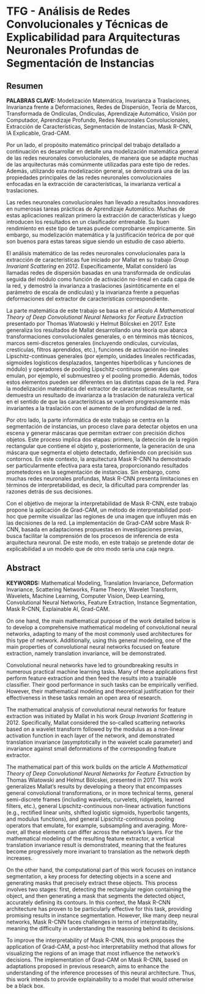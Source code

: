 # TFG - Análisis de Redes Convolucionales y Técnicas de Explicabilidad para Arquitecturas Neuronales Profundas de Segmentación de Instancias

## Resumen

**PALABRAS CLAVE:** Modelización Matemática, Invarianza a Traslaciones, Invarianza frente a Deformaciones, Redes de Dispersión, Teoría de Marcos, Transformada de Ondículas, Ondículas, Aprendizaje Automático, Visión por Computador, Aprendizaje Profundo, Redes Neuronales Convolucionales, Extracción de Características, Segmentación de Instancias, Mask R-CNN, IA Explicable, Grad-CAM.

Por un lado, el propósito matemático principal del trabajo detallado a continuación es desarrollar en detalle una modelización matemática general de las redes neuronales convolucionales, de manera que se adapte muchas de las arquitecturas más comúnmente utilizadas para este tipo de redes. Además, utilizando esta modelización general, se demostrará una de las propiedades principales de las redes neuronales convolucionales enfocadas en la extracción de características, la invarianza vertical a traslaciones.

Las redes neuronales convolucionales han llevado a resultados innovadores en numerosas tareas prácticas de Aprendizaje Automático. Muchas de estas aplicaciones realizan primero la extracción de características y luego introducen los resultados en un clasificador entrenable. Su buen rendimiento en este tipo de tareas puede comprobarse empíricamente. Sin embargo, su modelización matemática y la justificación teórica de por qué son buenos para estas tareas sigue siendo un estudio de caso abierto.

El análisis matemático de las redes neuronales convolucionales para la extracción de características fue iniciado por Mallat en su trabajo *Group Invariant Scattering* en 2012. Específicamente, Mallat consideró las llamadas redes de dispersión basadas en una transformada de ondículas seguida del módulo como función de activación no-lineal en cada capa de la red, y demostró la invarianza a traslaciones (asintóticamente en el parámetro de escala de ondículas) y la invarianza frente a pequeñas deformaciones del extractor de características correspondiente.

La parte matemática de este trabajo se basa en el artículo *A Mathematical Theory of Deep Convolutional Neural Networks for Feature Extraction* presentado por Thomas Wiatowski y Helmut Bölcskei en 2017. Este generaliza los resultados de Mallat desarrollando una teoría que abarca transformaciones convolucionales generales, o en términos más técnicos, marcos semi-discretos generales (incluyendo ondículas, curvículas, crestículas, filtros aprendidos, etc.), funciones de activación no-lineales Lipschitz-continuas generales (por ejemplo, unidades lineales rectificadas, sigmoides logísticos desplazados, tangentes hiperbólicas y funciones de módulo) y operadores de pooling Lipschitz-continuos generales que emulan, por ejemplo, el submuestreo y el pooling promedio. Además, todos estos elementos pueden ser diferentes en las distintas capas de la red. Para la modelización matemática del extractor de características resultante, se demuestra un resultado de invarianza a la traslación de naturaleza vertical en el sentido de que las características se vuelven progresivamente más invariantes a la traslación con el aumento de la profundidad de la red.

Por otro lado, la parte informática de este trabajo se centra en la segmentación de instancias, un proceso clave para detectar objetos en una escena y generar máscaras que permitan extraer con precisión dichos objetos. Este proceso implica dos etapas: primero, la detección de la región rectangular que contiene el objeto y, posteriormente, la generación de una máscara que segmenta el objeto detectado, definiendo con precisión sus contornos. En este contexto, la arquitectura Mask R-CNN ha demostrado ser particularmente efectiva para esta tarea, proporcionando resultados prometedores en la segmentación de instancias. Sin embargo, como muchas redes neuronales profundas, Mask R-CNN presenta limitaciones en términos de interpretabilidad, es decir, la dificultad para comprender las razones detrás de sus decisiones.

Con el objetivo de mejorar la interpretabilidad de Mask R-CNN, este trabajo propone la aplicación de Grad-CAM, un método de interpretabilidad post-hoc que permite visualizar las regiones de una imagen que influyen más en las decisiones de la red. La implementación de Grad-CAM sobre Mask R-CNN, basada en adaptaciones propuestas en investigaciones previas, busca facilitar la comprensión de los procesos de inferencia de esta arquitectura neuronal. De este modo, en este trabajo se pretende dotar de explicabilidad a un modelo que de otro modo sería una caja negra.

## Abstract

**KEYWORDS:** Mathematical Modeling, Translation Invariance, Deformation Invariance, Scattering Networks, Frame Theory, Wavelet Transform, Wavelets, Machine Learning, Computer Vision, Deep Learning, Convolutional Neural Networks, Feature Extraction, Instance Segmentation, Mask R-CNN, Explainable AI, Grad-CAM.

On one hand, the main mathematical purpose of the work detailed below is to develop a comprehensive mathematical modeling of convolutional neural networks, adapting to many of the most commonly used architectures for this type of network. Additionally, using this general modeling, one of the main properties of convolutional neural networks focused on feature extraction, namely translation invariance, will be demonstrated.

Convolutional neural networks have led to groundbreaking results in numerous practical machine learning tasks. Many of these applications first perform feature extraction and then feed the results into a trainable classifier. Their good performance in such tasks can be empirically verified. However, their mathematical modeling and theoretical justification for their effectiveness in these tasks remain an open area of research.

The mathematical analysis of convolutional neural networks for feature extraction was initiated by Mallat in his work *Group Invariant Scattering* in 2012. Specifically, Mallat considered the so-called scattering networks based on a wavelet transform followed by the modulus as a non-linear activation function in each layer of the network, and demonstrated translation invariance (asymptotically in the wavelet scale parameter) and invariance against small deformations of the corresponding feature extractor.

The mathematical part of this work builds on the article *A Mathematical Theory of Deep Convolutional Neural Networks for Feature Extraction* by Thomas Wiatowski and Helmut Bölcskei, presented in 2017. This work generalizes Mallat’s results by developing a theory that encompasses general convolutional transformations, or in more technical terms, general semi-discrete frames (including wavelets, curvelets, ridgelets, learned filters, etc.), general Lipschitz-continuous non-linear activation functions (e.g., rectified linear units, shifted logistic sigmoids, hyperbolic tangents, and modulus functions), and general Lipschitz-continuous pooling operators that emulate, for example, subsampling and averaging. More- over, all these elements can differ across the network’s layers. For the mathematical modeling of the resulting feature extractor, a vertical translation invariance result is demonstrated, meaning that the features become progressively more invariant to translation as the network depth increases.

On the other hand, the computational part of this work focuses on instance segmentation, a key process for detecting objects in a scene and generating masks that precisely extract these objects. This process involves two stages: first, detecting the rectangular region containing the object, and then generating a mask that segments the detected object, accurately defining its contours. In this context, the Mask R-CNN architecture has proven to be particularly effective for this task, providing promising results in instance segmentation. However, like many deep neural networks, Mask R-CNN faces challenges in terms of interpretability, meaning the difficulty in understanding the reasoning behind its decisions.

To improve the interpretability of Mask R-CNN, this work proposes the application of Grad-CAM, a post-hoc interpretability method that allows for visualizing the regions of an image that most influence the network’s decisions. The implementation of Grad-CAM on Mask R-CNN, based on adaptations proposed in previous research, aims to enhance the understanding of the inference processes of this neural architecture. Thus, this work intends to provide explainability to a model that would otherwise be a black box.
